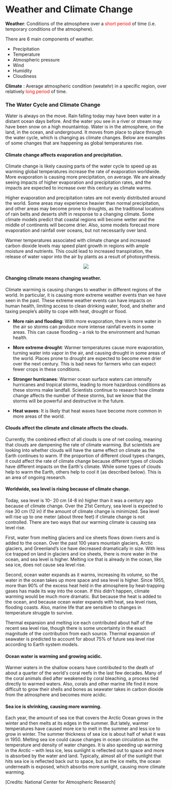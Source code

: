 # Weather and Climate Change

**Weather**: Conditions of the atmosphere over a <font color="red">short period</font> of time (i.e. temporary conditions of the atmosphere).

There are 6 main components of weather. 
- Precipitation
- Temperature
- Atmospheric pressure
- Wind
- Humidity
- Cloudiness

**Climate** : Average atmospheric condition (weatehr) in a specific region, over relatively <font color="red">long period</font> of time.


### The Water Cycle and Climate Change
Water is always on the move. Rain falling today may have been water in a distant ocean days before. And the water you see in a river or stream may have been snow on a high mountaintop. Water is in the atmosphere, on the land, in the ocean, and underground. It moves from place to place through the water cycle, which is changing as climate changes. Below are examples of some changes that are happening as global temperatures rise. 

#### Climate change affects evaporation and precipitation.
Climate change is likely causing parts of the water cycle to speed up as warming global temperatures increase the rate of evaporation worldwide. More evaporation is causing more precipitation, on average. We are already seeing impacts of higher evaporation and precipitation rates, and the impacts are expected to increase over this century as climate warms.

Higher evaporation and precipitation rates are not evenly distributed around the world. Some areas may experience heavier than normal precipitation, and other areas may become prone to droughts, as the traditional locations of rain belts and deserts shift in response to a changing climate. Some climate models predict that coastal regions will become wetter and the middle of continents will become drier. Also, some models forecast more evaporation and rainfall over oceans, but not necessarily over land. 

Warmer temperatures associated with climate change and increased carbon dioxide levels may speed plant growth in regions with ample moisture and nutrients. This could lead to increased transpiration, the release of water vapor into the air by plants as a result of photosynthesis.
<div align=center>
<img width=\textwidth src="https://www.climaterealityproject.org/sites/climaterealityproject.org/files/blog/Water_Cycle_Updated.png"/>
</div>

#### Changing climate means changing weather.
Climate warming is causing changes to weather in different regions of the world. In particular, it is causing more extreme weather events than we have seen in the past. These extreme weather events can have impacts on human health, limiting access to clean drinking water, food, and shelter and taxing people’s ability to cope with heat, drought or flood.

- **More rain and flooding**: With more evaporation, there is more water in the air so storms can produce more intense rainfall events in some areas. This can cause flooding – a risk to the environment and human health.  

- **More extreme drought**: Warmer temperatures cause more evaporation, turning water into vapor in the air, and causing drought in some areas of the world. Places prone to drought are expected to become even drier over the next century. This is bad news for farmers who can expect fewer crops in these conditions.

- **Stronger hurricanes**: Warmer ocean surface waters can intensify hurricanes and tropical storms, leading to more hazardous conditions as these storms make landfall. Scientists continue to research how climate change affects the number of these storms, but we know that the storms will be powerful and destructive in the future.

- **Heat waves**: It is likely that heat waves have become more common in more areas of the world.


#### Clouds affect the climate and climate affects the clouds. 
Currently, the combined effect of all clouds is one of net cooling, meaning that clouds are dampening the rate of climate warming. But scientists are looking into whether clouds will have the same effect on climate as the Earth continues to warm. If the proportion of different cloud types changes, it could affect the rate of climate change because different types of clouds have different impacts on the Earth's climate. While some types of clouds help to warm the Earth, others help to cool it (as described below). This is an area of ongoing research.

#### Worldwide, sea level is rising because of climate change. 
Today, sea level is 10- 20 cm (4-8 in) higher than it was a century ago because of climate change. Over the 21st Century, sea level is expected to rise 30 cm (12 in) if the amount of climate change is minimized. Sea level will rise up to one meter (about three feet) if climate change is not controlled.
There are two ways that our warming climate is causing sea level rise.

First, water from melting glaciers and ice sheets flows down rivers and is added to the ocean. Over the past 100 years mountain glaciers, Arctic glaciers, and Greenland’s ice have decreased dramatically in size. With less ice trapped on land in glaciers and ice sheets, there is more water in the ocean, and sea level is higher. Melting ice that is already in the ocean, like sea ice, does not cause sea level rise.

Second, ocean water expands as it warms, increasing its volume, so the water in the ocean takes up more space and sea level is higher. Since 1955, more than 90% of the excess heat held in the atmosphere by heat-trapping gases has made its way into the ocean. If this didn’t happen, climate warming would be much more dramatic. But because the heat is added to the ocean, and because ocean water expands with heat, sea level rises, flooding coasts. Also, marine life that are sensitive to changes in temperature struggle to survive.

Thermal expansion and melting ice each contributed about half of the recent sea level rise, though there is some uncertainty in the exact magnitude of the contribution from each source. Thermal expansion of seawater is predicted to account for about 75% of future sea level rise according to Earth system models.

#### Ocean water is warming and growing acidic.
Warmer waters in the shallow oceans have contributed to the death of about a quarter of the world's coral reefs in the last few decades. Many of the coral animals died after weakened by coral bleaching, a process tied directly to warmed waters. Also, corals and other marine life find it more difficult to grow their shells and bones as seawater takes in carbon dioxide from the atmosphere and becomes more acidic.

#### Sea ice is shrinking, causing more warming.
Each year, the amount of sea ice that covers the Arctic Ocean grows in the winter and then melts at its edges in the summer. But lately, warmer temperatures have caused more ice to melt in the summer and less ice to grow in winter. The summer thickness of sea ice is about half of what it was in 1950. Melting sea ice could cause changes in ocean circulation as the temperature and density of water changes. It is also speeding up warming in the Arctic – with less ice, less sunlight is reflected out to space and more is absorbed by the water and land. Typically, almost all of the sunlight that hits sea ice is reflected back out to space, but as the ice melts, the ocean underneath is exposed, which absorbs more sunlight, causing more climate warming. 

[Credits: National Center for Atmospheric Research]